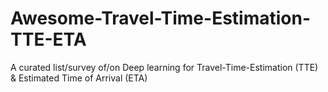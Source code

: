 # Awesome-Travel-Time-Estimation-TTE-ETA
A curated list/survey of/on Deep learning for Travel-Time-Estimation (TTE) &amp; Estimated Time of Arrival (ETA)
